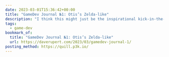 ```yaml
---
date: 2023-03-01T15:36:42+00:00
title: "GameDev Journal №1: Otis’s Zelda-like"
description: "I think this might just be the inspirational kick-in-the-pants I’ve needed to re-explore this hobby myself! 🐰🕳️"
tags:
  - game-dev
bookmark_of:
  title: "GameDev Journal №1: Otis’s Zelda-like"
  url: https://daverupert.com/2023/03/gamedev-journal-1/
posting_method: https://quill.p3k.io/
---
```


